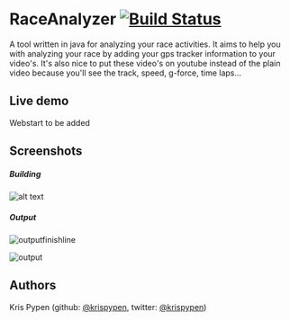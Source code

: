 RaceAnalyzer [![Build Status](https://secure.travis-ci.org/krispypen/RaceAnalyzer.png)](http://travis-ci.org/krispypen/RaceAnalyzer)
============
A tool written in java for analyzing your race activities. It aims to help you with analyzing your race by adding your gps tracker information to your video's. It's also nice to put these video's on youtube instead of the plain video because you'll see the track, speed, g-force, time laps...

## Live demo

Webstart to be added

## Screenshots

##### Building
![alt text](https://raw.github.com/krispypen/RaceAnalyzer/master/docs/screenshots/building.png "Building example")

##### Output
![outputfinishline](https://raw.github.com/krispypen/RaceAnalyzer/master/docs/screenshots/output.png "Output example on finish line")

![output](https://raw.github.com/krispypen/RaceAnalyzer/master/docs/screenshots/output2.png "Output example")

## Authors

Kris Pypen (github: [@krispypen](https://github.com/krispypen), twitter: [@krispypen](https://twitter.com/krispypen))
